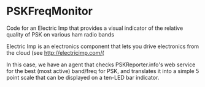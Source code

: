 # PSKFreqMonitor
Code for an Electric Imp that provides a visual indicator of the relative quality of PSK on various ham radio bands

Electric Imp is an electronics component that lets you drive electronics from the cloud (see http://electricimp.com/(

In this case, we have an agent that checks PSKReporter.info's web service for the best (most active) band/freq for PSK, and translates it into a simple 5 point scale that can be displayed on a ten-LED bar indicator.
